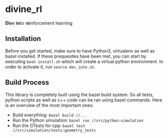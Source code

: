 # divine_rl
**Div**e **in**to r**e**inforcement learning

## Installation
Before you get started, make sure to have Python3, virtualenv as well as bazel installed.
If these prequesites have been met, you can start by executing `bash install.sh` which will create a virtual python environment.
In order to activate it, run `source dev_into.sh`.

## Build Process
This library is completely built using the bazel build system. So all tests, python scripts as well as c++ code can be ran using bazel commands.
Here is an overview of the most important ones:

* Build everything: `bazel build //...`
* Run the Python simulation: `bazel run //src/python:simulation`
* Run the GTests for cpp: `bazel test //src/simulation/tests:geometry_tests`
